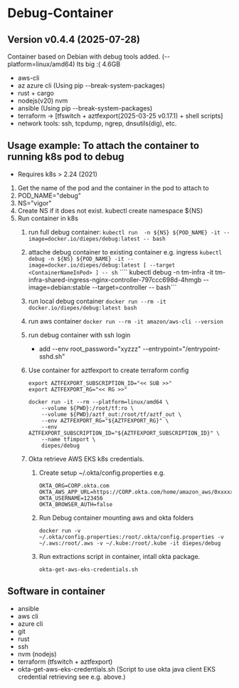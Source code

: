 # Debug-Container

## Version v0.4.4 (2025-07-28)

Container based on Debian with debug tools added. (--platform=linux/amd64)
Its big :( 4.6GB

- aws-cli
- az azure cli (Using pip --break-system-packages)
- rust + cargo
- nodejs(v20) nvm
- ansible (Using pip --break-system-packages)
- terraform -> [tfswitch + aztfexport(2025-03-25 v0.17.1) + shell scripts]
- network tools: ssh, tcpdump, ngrep, dnsutils(dig), etc.

## Usage example: To attach the container to running k8s pod to debug

- Requires k8s > 2.24 (2021)

 1. Get the name of the pod and the container in the pod to attach to
 2. POD_NAME="debug"
 3. NS="vigor"
 4. Create NS if it does not exist. kubectl create namespace ${NS}
 5. Run container in k8s
    1. run full debug container:
     ```kubectl run  -n ${NS} ${POD_NAME} -it --image=docker.io/diepes/debug:latest -- bash```
    1. attache debug container to existing container e.g. ingress
    ```kubectl debug -n ${NS} ${POD_NAME} -it --image=docker.io/diepes/debug:latest [ --target <ContainerNameInPod> ] -- sh```
    ```` kubectl debug -n tm-infra -it tm-infra-shared-ingress-nginx-controller-797ccc698d-4hmgb --image=debian:stable --target=controller -- bash```
    1. run local debug container
    ```docker run --rm -it docker.io/diepes/debug:latest bash```
    1. run aws container
    ```docker run --rm -it amazon/aws-cli --version```
    1. run debug container with ssh login
       - add --env root_password="xyzzz" --entrypoint="/entrypoint-sshd.sh"
    1. Use container for aztfexport to create terraform config

           export AZTFEXPORT_SUBSCRIPTION_ID="<< SUB >>"
           export AZTFEXPORT_RG="<< RG >>"

           docker run -it --rm --platform=linux/amd64 \
               --volume ${PWD}:/root/tf:ro \
               --volume ${PWD}/aztf_out:/root/tf/aztf_out \
               --env AZTFEXPORT_RG="${AZTFEXPORT_RG}" \
               --env AZTFEXPORT_SUBSCRIPTION_ID="${AZTFEXPORT_SUBSCRIPTION_ID}" \
               --name tfimport \
               diepes/debug

    1. Okta retrieve AWS EKS k8s credentials.
       1. Create setup ~/.okta/config.properties e.g.

              OKTA_ORG=CORP.okta.com
              OKTA_AWS_APP_URL=https://CORP.okta.com/home/amazon_aws/0xxxxxxxx000xx0/171
              OKTA_USERNAME=123456
              OKTA_BROWSER_AUTH=false

       1. Run Debug container mounting aws and okta folders

              docker run -v ~/.okta/config.properties:/root/.okta/config.properties -v ~/.aws:/root/.aws -v ~/.kube:/root/.kube -it diepes/debug 

       1. Run extractions script in container, intall okta package.


              okta-get-aws-eks-credentials.sh

## Software in container

- ansible
- aws cli
- azure cli
- git
- rust
- ssh
- nvm (nodejs)
- terraform (tfswitch + aztfexport)
- okta-get-aws-eks-credentials.sh (Script to use okta java client EKS credential retrieving see e.g. above.)
